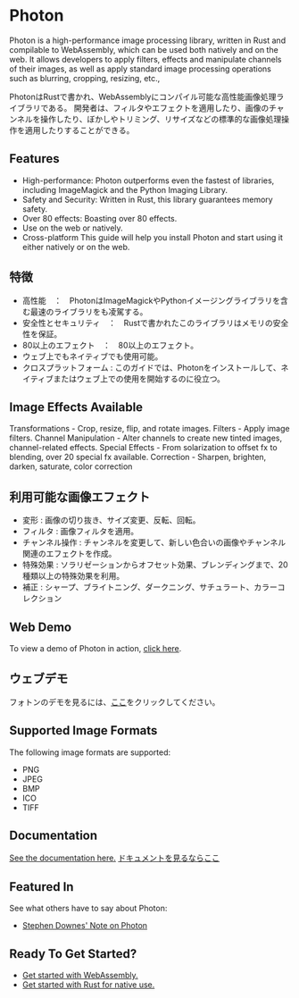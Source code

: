 # Photon
Photon is a high-performance image processing library, written in Rust and compilable to WebAssembly, which can be used both natively and on the web.
It allows developers to apply filters, effects and manipulate channels of their images, as well as apply standard image processing operations such as blurring, cropping, resizing, etc.,

PhotonはRustで書かれ、WebAssemblyにコンパイル可能な高性能画像処理ライブラリである。
開発者は、フィルタやエフェクトを適用したり、画像のチャンネルを操作したり、ぼかしやトリミング、リサイズなどの標準的な画像処理操作を適用したりすることができる。

## Features 
- High-performance: Photon outperforms even the fastest of libraries, including ImageMagick and the Python Imaging Library.
- Safety and Security: Written in Rust, this library guarantees memory safety.
- Over 80 effects: Boasting over 80 effects.
- Use on the web or natively.
- Cross-platform
This guide will help you install Photon and start using it either natively or on the web.

## 特徴 
- 高性能　：　PhotonはImageMagickやPythonイメージングライブラリを含む最速のライブラリをも凌駕する。
- 安全性とセキュリティ　：　Rustで書かれたこのライブラリはメモリの安全性を保証。
- 80以上のエフェクト　：　80以上のエフェクト。
- ウェブ上でもネイティブでも使用可能。
- クロスプラットフォーム : このガイドでは、Photonをインストールして、ネイティブまたはウェブ上での使用を開始するのに役立つ。

## Image Effects Available
Transformations - Crop, resize, flip, and rotate images.
Filters - Apply image filters.
Channel Manipulation - Alter channels to create new tinted images, channel-related effects.
Special Effects - From solarization to offset fx to blending, over 20 special fx available.
Correction - Sharpen, brighten, darken, saturate, color correction


## 利用可能な画像エフェクト
- 変形 : 画像の切り抜き、サイズ変更、反転、回転。
- フィルタ : 画像フィルタを適用。
- チャンネル操作 : チャンネルを変更して、新しい色合いの画像やチャンネル関連のエフェクトを作成。
- 特殊効果 : ソラリゼーションからオフセット効果、ブレンディングまで、20種類以上の特殊効果を利用。
- 補正 : シャープ、ブライトニング、ダークニング、サチュラート、カラーコレクション

## Web Demo
To view a demo of Photon in action, [click here](https://silvia-odwyer.github.io/photon/demo.html).

## ウェブデモ
フォトンのデモを見るには、[ここ](https://silvia-odwyer.github.io/photon/demo.html)をクリックしてください。


## Supported Image Formats
The following image formats are supported:
- PNG
- JPEG
- BMP
- ICO
- TIFF

## Documentation
[See the documentation here.](https://docs.rs/photon-rs/0.1.0/photon_rs/)
[ドキュメントを見るならここ](https://docs.rs/photon-rs/0.1.0/photon_rs/)

## Featured In
See what others have to say about Photon:
- [Stephen Downes' Note on Photon](https://www.downes.ca/cgi-bin/page.cgi?post=70217)

## Ready To Get Started?
- [Get started with WebAssembly.](https://silvia-odwyer.github.io/photon/guide/using-photon-web/)
- [Get started with Rust for native use.](https://silvia-odwyer.github.io/photon/guide/using-photon-natively/)
